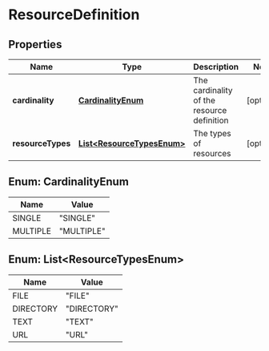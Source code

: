 # ResourceDefinition

## Properties
Name | Type | Description | Notes
------------ | ------------- | ------------- | -------------
**cardinality** | [**CardinalityEnum**](#CardinalityEnum) | The cardinality of the resource definition |  [optional]
**resourceTypes** | [**List&lt;ResourceTypesEnum&gt;**](#List&lt;ResourceTypesEnum&gt;) | The types of resources |  [optional]

<a name="CardinalityEnum"></a>
## Enum: CardinalityEnum
Name | Value
---- | -----
SINGLE | &quot;SINGLE&quot;
MULTIPLE | &quot;MULTIPLE&quot;

<a name="List<ResourceTypesEnum>"></a>
## Enum: List&lt;ResourceTypesEnum&gt;
Name | Value
---- | -----
FILE | &quot;FILE&quot;
DIRECTORY | &quot;DIRECTORY&quot;
TEXT | &quot;TEXT&quot;
URL | &quot;URL&quot;
